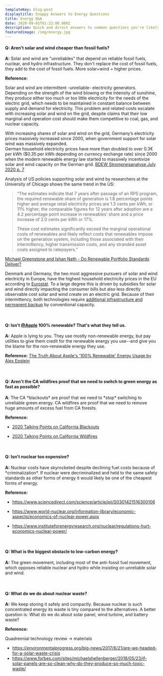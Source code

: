 ```yaml
---
templateKey: blog-post
displaytitle: Snappy Answers to Energy Questions
title: Energy Q&A
date: 2020-09-01T01:22:00.000Z
description: Quick and direct answers to common questions you're likely to encounter about energy technologies.
featuredimage: /img/energy.jpg
---
```


#### Q: Aren't solar and wind cheaper than fossil fuels?

**A:** Solar and wind are "unreliables" that depend on reliable fossil fuels, nuclear, and hydro infrastructure. They don't replace the cost of fossil fuels, they add to the cost of fossil fuels. More solar+wind = higher prices.

**Reference:**

Solar and wind are intermittent -unreliable- electricity generators. Depending on the strength of the wind blowing or the intensity of sunshine, they produce either too much or too little electricity for the needs of the electric grid, which needs to be maintained in constant balance between supply and demand for electricity. This problem and related costs escalate with increasing solar and wind on the grid, despite claims that their low marginal and operation cost should make them competitive to coal, gas, and nuclear capacity.

With increasing shares of solar and wind on the grid, Germany’s electricity prices massively increased since 2000, when government support for solar wind was massively expanded.\
German household electricity prices have more than doubled to over 0.3€ per kWh (\$0.35 per kWh depending on currency exchange rate) since 2000 when the modern renewable energy law started to massively incentivize solar and wind capacity on the German grid. [BDEW Strompreisanalyse July 2020 p. 7](https://www.bdew.de/service/daten-und-grafiken/bdew-strompreisanalyse/)

Analysis of US policies supporting solar and wind by researchers at the University of Chicago shows the same trend in the US:

> “The estimates indicate that 7 years after passage of an RPS program, the required renewable share of generation is 1.8 percentage points higher and average retail electricity prices are 1.3 cents per kWh, or 11% higher; the comparable figures for 12 years after adoption are a 4.2 percentage point increase in renewables’ share and a price increase of 2.0 cents per kWh or 17%.
>
> These cost estimates significantly exceed the marginal operational costs of renewables and likely reflect costs that renewables impose on the generation system, including those associated with their intermittency, higher transmission costs, and any stranded asset costs assigned to ratepayers.”

[Michael Greenstone and Ishan Nath - Do Renewable Portfolio Standards Deliver?](https://bfi.uchicago.edu/wp-content/uploads/BFIEPIC_WP_201962-1.pdf)

Denmark and Germany, the two most aggressive pursuers of solar and wind electricity in Europe, have the highest household electricity prices in the EU according to [Eurostat](https://ec.europa.eu/eurostat/databrowser/view/ten00117/default/table?lang=en). To a large degree this is driven by subsidies for solar and wind directly impacting the consumer bills but also less directly observable cost solar and wind create on an electric grid. Because of their intermittency, both technologies require [additional infrastructure and permanent backup](https://www.forbes.com/sites/michaelshellenberger/2018/04/25/yes-solar-and-wind-really-do-increase-electricity-prices-and-for-inherently-physical-reasons/) by conventional capacity.

</br>

#### Q: Isn't [@Apple](https://twitter.com/Apple) 100% renewable? That's what they tell us.

**A:** Apple is lying to you. They use mostly non-renewable energy, but pay utilities to give them credit for the renewable energy you use--and give you the blame for the non-renewable energy they use.

**Reference:** [The Truth About Apple's '100% Renewable' Energy Usage by Alex Epstein](https://www.forbes.com/sites/alexepstein/2016/01/08/the-truth-about-apples-100-renewable-energy-usage/)

</br>

#### Q: Aren't the CA wildfires proof that we need to switch to green energy as fast as possible?

**A**: The CA \*blackouts\* are proof that we need to \*stop\* switching to unreliable green energy. CA wildfires are proof that we need to remove huge amounts of excess fuel from CA forests.

**Reference:**

- [2020 Talking Points on California Blackouts](https://energytalkingpoints.com/california-blackouts/)

- [2020 Talking Points on California Wildfires](https://energytalkingpoints.com/california-wildfires/)

</br>

#### Q: Isn't nuclear too expensive?

**A:** Nuclear costs have skyrocketed despite declining fuel costs because of \*criminalization\*. If nuclear were decriminalized and held to the same safety standards as other forms of energy it would likely be one of the cheapest forms of energy.

**Reference:**

- <https://www.sciencedirect.com/science/article/pii/S0301421516300106>

- <https://www.world-nuclear.org/information-library/economic-aspects/economics-of-nuclear-power.aspx>

- <https://www.instituteforenergyresearch.org/nuclear/regulations-hurt-economics-nuclear-power/>

</br>

#### Q: What is the biggest obstacle to low-carbon energy?

**A:** The green movement, including most of the anti-fossil fuel movement, which opposes reliable nuclear and hydro while insisting on unreliable solar and wind.

</br>

#### Q: What do we do about nuclear waste?

**A:** We keep storing it safely and compactly. Because nuclear is such concentrated energy its waste is tiny compared to the alternatives. A better question is: What do we do about solar panel, wind turbine, and battery waste?

**Reference:**

Quadrennial technology review -> materials

- <https://environmentalprogress.org/big-news/2017/6/21/are-we-headed-for-a-solar-waste-crisis>
- <https://www.forbes.com/sites/michaelshellenberger/2018/05/23/if-solar-panels-are-so-clean-why-do-they-produce-so-much-toxic-waste/>
